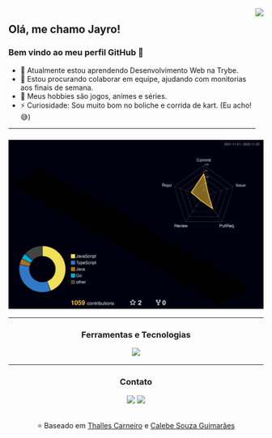 
<!--
**Jayromberg/Jayromberg** is a ✨ _special_ ✨ repository because its `README.md` (this file) appears on your GitHub profile.

Here are some ideas to get you started:

- 🔭 I’m currently working on ...
- 🌱 I’m currently learning ...
- 👯 I’m looking to collaborate on ...
- 🤔 I’m looking for help with ...
- 💬 Ask me about ...
- 📫 How to reach me: ...
- 😄 Pronouns: ...
- ⚡ Fun fact: ...
-->

<img align="right" src="https://38.media.tumblr.com/f5e6fa5b5ebb56a6438b54d15d519367/tumblr_nm92ujDXeS1ru4t0lo1_500.gif" height="260em">

## Olá, me chamo Jayro! 
### Bem vindo ao meu perfil GitHub 👋

- 🌱 Atualmente estou aprendendo Desenvolvimento Web na Trybe.
- 👯 Estou procurando colaborar em equipe, ajudando com monitorias aos finais de semana.
- 💬 Meus hobbies são jogos, animes e séries.
- ⚡ Curiosidade: Sou muito bom no boliche e corrida de kart. (Eu acho! :sweat_smile:)

---

<div align="center">
<!--
<a href="https://github.com/Jayromberg">
<img height="160em" src="https://github-readme-stats.vercel.app/api/top-langs/?username=Jayromberg&layout=compact&langs_count=7&theme=dracula"/> 
<img height="160em" src="https://github-readme-stats.vercel.app/api?username=Jayromberg&show_icons=true&theme=dracula&include_all_commits=true&count_private=true"/>
-->

![](./profile-3d-contrib/profile-night-rainbow.svg)

---           
  
### Ferramentas e Tecnologias
          
<p align="center">
  <a href="https://skillicons.dev">
    <img src="https://skillicons.dev/icons?i=js,ts,html,css,jest,react,redux,styledcomponents,docker,mysql,mongodb,nodejs,express,vscode" />
  </a>
</p>
  
<!--
#### JavaScript
JavaScript é uma linguagem de programação que permite a você implementar itens complexos em páginas web — toda vez que uma página da web faz mais do que simplesmente mostrar a você informação estática — mostrando conteúdo que se atualiza em um intervalo de tempo, mapas interativos ou gráficos 2D/3D animados, etc. — você pode apostar que o JavaScript provavelmente está envolvido. Fonte: [Mozilla](https://developer.mozilla.org/pt-BR/docs/Learn/JavaScript/First_steps/What_is_JavaScript)
#### TypeScript
Typescript é uma linguagem de código aberto desenvolvida pela Microsoft que foi construída em cima do Javascript, que é muito difundido atualmente. Então esse “superset” foi criado para adicionar recursos de tipagem estáticas à linguagem original.
Em outras palavras, temos todas as funcionalidades do Javascript no Typescript acrescidas de várias outras funcionalidades que caracterizam o Typescript.
Embora Typescript seja um superset do Javascript, na hora de compilar o código, todo Typescript é convertido/transpilado para Javascript. Fonte: [Geek Hunter](https://blog.geekhunter.com.br/introducao-a-typescript/)
-->
  
---                    
       
### Contato

<div>
<a href = "mailto:jayro.dev@gmail.com"><img src="https://img.shields.io/badge/Gmail-D14836?style=for-the-badge&logo=gmail&logoColor=white" target="_blank"></a>
<a href="https://www.linkedin.com/in/jayromberg-lima-santos" target="_blank"><img src="https://img.shields.io/badge/-LinkedIn-%230077B5?style=for-the-badge&logo=linkedin&logoColor=white" target="_blank"></a>   
</div>
<br> 
       
⭐️ Baseado em [Thalles Carneiro](https://github.com/thalles-carneiro) e [Calebe Souza Guimarães](https://github.com/calebesg)
       
</div>
